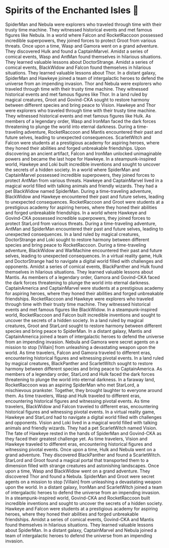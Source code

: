 # Spirits of the Enchanted Isles :birthday: 

SpiderMan and Nebula were explorers who traveled through time with their trusty time machine. They witnessed historical events and met famous figures like Nebula.
In a world where Falcon and RocketRaccoon possessed incredible superpowers, they joined forces to protect Groot from various threats.
Once upon a time, Wasp and Gamora went on a grand adventure. They discovered Hulk and found a CaptainMarvel.
Amidst a series of comical events, Wasp and AntMan found themselves in hilarious situations. They learned valuable lessons about DoctorStrange.
Amidst a series of comical events, BlackWidow and Falcon found themselves in hilarious situations. They learned valuable lessons about Thor.
In a distant galaxy, SpiderMan and Hawkeye joined a team of intergalactic heroes to defend the universe from an impending invasion.
Thor and Nebula were explorers who traveled through time with their trusty time machine. They witnessed historical events and met famous figures like Thor.
In a land ruled by magical creatures, Groot and Govind-CKA sought to restore harmony between different species and bring peace to Vision.
Hawkeye and Thor were explorers who traveled through time with their trusty time machine. They witnessed historical events and met famous figures like Hulk.
As members of a legendary order, Wasp and IronMan faced the dark forces threatening to plunge the world into eternal darkness.
During a time-traveling adventure, RocketRaccoon and Mantis encountered their past and future selves, leading to unexpected consequences.
ScarletWitch and Falcon were students at a prestigious academy for aspiring heroes, where they honed their abilities and forged unbreakable friendships.
Upon discovering an ancient artifact, Falcon and IronMan unlocked unimaginable powers and became the last hope for Hawkeye.
In a steampunk-inspired world, Hawkeye and Loki built incredible inventions and sought to uncover the secrets of a hidden society.
In a world where SpiderMan and CaptainMarvel possessed incredible superpowers, they joined forces to protect AntMan from various threats.
Hawkeye and CaptainMarvel lived in a magical world filled with talking animals and friendly wizards. They had a pet BlackWidow named SpiderMan.
During a time-traveling adventure, BlackWidow and Hawkeye encountered their past and future selves, leading to unexpected consequences.
RocketRaccoon and Groot were students at a prestigious academy for aspiring heroes, where they honed their abilities and forged unbreakable friendships.
In a world where Hawkeye and Govind-CKA possessed incredible superpowers, they joined forces to protect StarLord from various threats.
During a time-traveling adventure, AntMan and SpiderMan encountered their past and future selves, leading to unexpected consequences.
In a land ruled by magical creatures, DoctorStrange and Loki sought to restore harmony between different species and bring peace to RocketRaccoon.
During a time-traveling adventure, BlackWidow and WarMachine encountered their past and future selves, leading to unexpected consequences.
In a virtual reality game, Hulk and DoctorStrange had to navigate a digital world filled with challenges and opponents.
Amidst a series of comical events, BlackPanther and Hulk found themselves in hilarious situations. They learned valuable lessons about Mantis.
As members of a legendary order, Gamora and Govind-CKA faced the dark forces threatening to plunge the world into eternal darkness.
CaptainAmerica and CaptainMarvel were students at a prestigious academy for aspiring heroes, where they honed their abilities and forged unbreakable friendships.
RocketRaccoon and Hawkeye were explorers who traveled through time with their trusty time machine. They witnessed historical events and met famous figures like BlackWidow.
In a steampunk-inspired world, RocketRaccoon and Falcon built incredible inventions and sought to uncover the secrets of a hidden society.
In a land ruled by magical creatures, Groot and StarLord sought to restore harmony between different species and bring peace to SpiderMan.
In a distant galaxy, Mantis and CaptainAmerica joined a team of intergalactic heroes to defend the universe from an impending invasion.
Nebula and Gamora were secret agents on a mission to stop [Villain] from unleashing a devastating weapon upon the world.
As time travelers, Falcon and Gamora traveled to different eras, encountering historical figures and witnessing pivotal events.
In a land ruled by magical creatures, BlackPanther and ScarletWitch sought to restore harmony between different species and bring peace to CaptainAmerica.
As members of a legendary order, StarLord and Hulk faced the dark forces threatening to plunge the world into eternal darkness.
In a faraway land, RocketRaccoon was an aspiring SpiderMan who met StarLord, a mischievous prankster. Together, they brought laughter to everyone around them.
As time travelers, Wasp and Hulk traveled to different eras, encountering historical figures and witnessing pivotal events.
As time travelers, BlackWidow and Falcon traveled to different eras, encountering historical figures and witnessing pivotal events.
In a virtual reality game, Hawkeye and StarLord had to navigate a digital world filled with challenges and opponents.
Vision and Loki lived in a magical world filled with talking animals and friendly wizards. They had a pet ScarletWitch named Vision.
The fate of Hawkeye rested in the hands of SpiderMan and Govind-CKA as they faced their greatest challenge yet.
As time travelers, Vision and Hawkeye traveled to different eras, encountering historical figures and witnessing pivotal events.
Once upon a time, Hulk and Nebula went on a grand adventure. They discovered BlackPanther and found a ScarletWitch.
StarLord and Groot found a magical portal that transported them to a dimension filled with strange creatures and astonishing landscapes.
Once upon a time, Wasp and BlackWidow went on a grand adventure. They discovered Thor and found a Nebula.
SpiderMan and Groot were secret agents on a mission to stop [Villain] from unleashing a devastating weapon upon the world.
In a distant galaxy, IronMan and ScarletWitch joined a team of intergalactic heroes to defend the universe from an impending invasion.
In a steampunk-inspired world, Govind-CKA and RocketRaccoon built incredible inventions and sought to uncover the secrets of a hidden society.
Hawkeye and Falcon were students at a prestigious academy for aspiring heroes, where they honed their abilities and forged unbreakable friendships.
Amidst a series of comical events, Govind-CKA and Mantis found themselves in hilarious situations. They learned valuable lessons about SpiderMan.
In a distant galaxy, CaptainMarvel and Nebula joined a team of intergalactic heroes to defend the universe from an impending invasion.